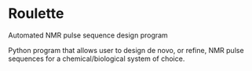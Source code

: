 # Roulette
Automated NMR pulse sequence design program

Python program that allows user to design de novo, or refine, NMR pulse sequences for a chemical/biological system of choice.
